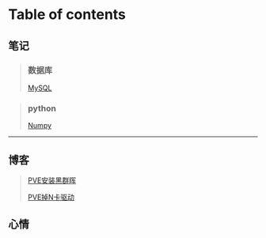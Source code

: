 # Table of contents

## 笔记

> ### 数据库
>
> [MySQL](notes/MySQL笔记.md)

> ### python
>
>  [Numpy](notes\Numpy.md) 

---

## 博客

>  [PVE安装黑群晖](blogs\PVE安装黑群晖.md) 
>
>  [PVE掉N卡驱动](blogs\PVE掉N卡驱动.md) 

## 心情
